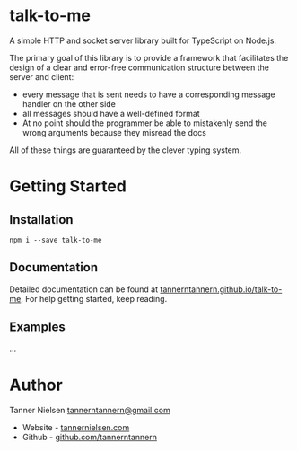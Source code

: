 # talk-to-me
A simple HTTP and socket server library built for TypeScript on Node.js.

The primary goal of this library is to provide a framework that facilitates the design of a clear and error-free
communication structure between the server and client:
* every message that is sent needs to have a corresponding message handler on the other side
* all messages should have a well-defined format
* At no point should the programmer be able to mistakenly send the wrong arguments because they misread the docs

All of these things are guaranteed by the clever typing system.

# Getting Started
## Installation
`npm i --save talk-to-me`

## Documentation
Detailed documentation can be found at [tannerntannern.github.io/talk-to-me](https://tannerntannern.github.io/talk-to-me).
For help getting started, keep reading.

## Examples
...

# Author
Tanner Nielsen <tannerntannern@gmail.com>
* Website - [tannernielsen.com](http://tannernielsen.com)
* Github - [github.com/tannerntannern](https://github.com/tannerntannern)